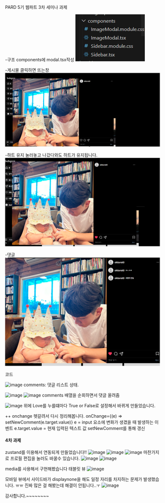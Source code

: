 PARD 5기 웹파트 3차 세미나 과제

-구조 components에 modal.tsx작성
![alt text](image-2.png)


-게시물 클릭하면 뜨는창 
![alt text](image.png)

-하트 유지
눌러놓고 나갔다와도 하트가 유지됩니다.
![alt text](image-1.png)

-댓글 
![alt text](image-3.png)


코드

![image](https://github.com/user-attachments/assets/b5a1a762-67e8-4b36-9c38-9dd0722e5f1d)
comments: 댓글 리스트 상태.

![image](https://github.com/user-attachments/assets/8c0d88a1-2cb8-4545-8136-c3f1656a584f)
![image](https://github.com/user-attachments/assets/d4b3a60a-e55a-49f3-bad2-9be78b3dac3f)
comments 배열을 순회하면서 댓글 올려줌

![image](https://github.com/user-attachments/assets/0eb157e7-e74b-4830-84a9-90e850935c54)
위에 Love를 누를떄마다 True or False로 설정해서 바뀌게 만들었습니다.

++ onchange 헷갈려서 다시 정리해봅니다.
onChange={(e) => setNewComment(e.target.value)}
e =  input 요소에 변화가 생겼을 때 발생하는 이벤트
e.target.value = 현재 입력된 텍스트 값
setNewComment를 통해 갱신 


#### 4차 과제
zustand를 이용해서 연동되게 만들었습니다!!
![image](https://github.com/user-attachments/assets/dd456e54-b253-4ba6-abc3-57da26b1462a)
![image](https://github.com/user-attachments/assets/19675f1f-a455-4ee4-b88c-bbb428816804)
![image](https://github.com/user-attachments/assets/6ceac8f7-ecdd-4a74-abfd-b8296b85e0bb)
마찬가지로 프로필 편집을 눌러도 바꿀수 있습니다.
![image](https://github.com/user-attachments/assets/4d59deed-2d19-491b-902b-3f199cdc1a3c)
![image](https://github.com/user-attachments/assets/e0688877-2c94-451c-8536-b26a8075d22f)

media를 사용해서 구현해봤습니다
태블릿 뷰 
![image](https://github.com/user-attachments/assets/a0793344-6bd3-4bc3-8371-5ffd87a9ba2b)

모바일 뷰에서 사이드바가 displaynone을 해도 일정 자리를 차지하는 문제가 발생했습니다. ㅠㅠ 
진짜 많은 걸 해봤는데 해결이 안됩니다..ㅜ
![image](https://github.com/user-attachments/assets/d2011ab5-24d8-489f-b5b4-15a5128e5471)

감사합니다.~~~~~~~~

